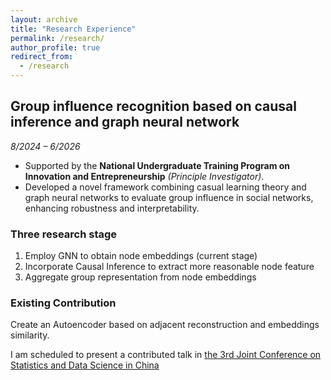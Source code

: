 ```yaml
---
layout: archive
title: "Research Experience"
permalink: /research/
author_profile: true
redirect_from:
  - /research
---
```


## Group influence recognition based on causal inference and graph neural network  
*8/2024 – 6/2026*  
- Supported by the **National Undergraduate Training Program on Innovation and Entrepreneurship** *(Principle Investigator)*.
- Developed a novel framework combining casual learning theory and graph neural networks to evaluate group influence in social networks, enhancing robustness and interpretability.
### Three research stage
1. Employ GNN to obtain node embeddings (current stage)
2. Incorporate Causal Inference to extract more reasonable node feature
3. Aggregate group representation from node embeddings

### Existing Contribution
Create an Autoencoder based on adjacent reconstruction and embeddings similarity.

I am scheduled to present a contributed talk in [the 3rd Joint Conference on Statistics and Data Science in China](https://www.jconf-sds.com/)


